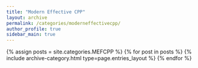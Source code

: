 ```yaml
---
title: "Modern Effective CPP"
layout: archive
permalink: /categories/moderneffectivecpp/
author_profile: true
sidebar_main: true
---
```



{% assign posts = site.categories.MEFCPP %}
{% for post in posts %} {% include archive-category.html type=page.entries_layout %} {% endfor %}
